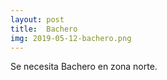 ```yaml
---
layout: post
title:  Bachero
img: 2019-05-12-bachero.png
---
```


Se necesita Bachero en zona norte.

